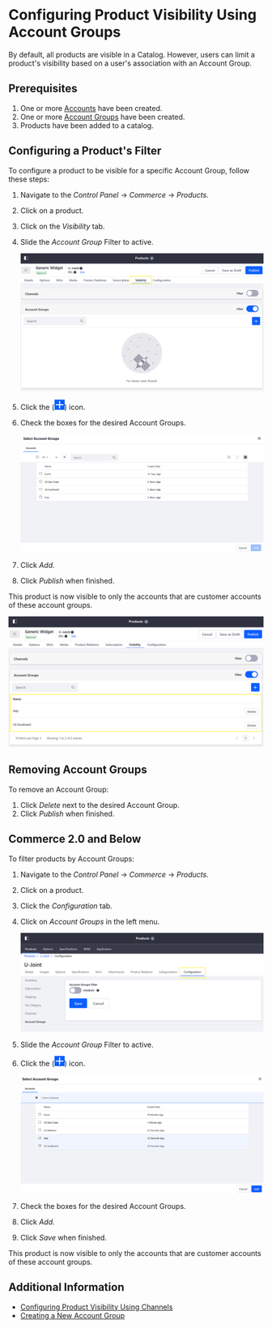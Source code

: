 # Configuring Product Visibility Using Account Groups

By default, all products are visible in a Catalog. However, users can limit a product's visibility based on a user's association with an Account Group.

## Prerequisites

1. One or more [Accounts](../../../account-management.md) have been created.
1. One or more [Account Groups](../../../account-management/creating-a-new-account-group.md) have been created.
1. Products have been added to a catalog.

## Configuring a Product's Filter

To configure a product to be visible for a specific Account Group, follow these steps:

1. Navigate to the _Control Panel_ → _Commerce_ → _Products_.
1. Click on a product.
1. Click on the _Visibility_ tab.
1. Slide the _Account Group_ Filter to active.

    ![Enable the Account Group filter.](./configuring-product-visibility-using-account-groups/images/01.png)

1. Click the (![Add icon](../../../images/icon-add.png)) icon.
1. Check the boxes for the desired Account Groups.

    ![Select the desired Account Groups.](./configuring-product-visibility-using-account-groups/images/02.png)

1. Click _Add_.
1. Click _Publish_ when finished.

This product is now visible to only the accounts that are customer accounts of these account groups.

![Verify the desired Account Groups.](./configuring-product-visibility-using-account-groups/images/03.png)

## Removing Account Groups

To remove an Account Group:

1. Click _Delete_ next to the desired Account Group.
1. Click _Publish_ when finished.

## Commerce 2.0 and Below

To filter products by Account Groups:

1. Navigate to the _Control Panel_ → _Commerce_ → _Products_.
1. Click on a product.
1. Click the _Configuration_ tab.
1. Click on _Account Groups_ in the left menu.

    ![Navigate to the Account Groups menu.](./configuring-product-visibility-using-account-groups/images/04.png)

1. Slide the _Account Group_ Filter to active.
1. Click the (![Add icon](../../../images/icon-add.png)) icon.

    ![Navigate to the Account Groups menu.](./configuring-product-visibility-using-account-groups/images/05.png)

1. Check the boxes for the desired Account Groups.
1. Click _Add_.
1. Click _Save_ when finished.

This product is now visible to only the accounts that are customer accounts of these account groups.

## Additional Information

* [Configuring Product Visibility Using Channels](../../../starting-a-store/channels/configuring-product-visibility-using-channels.md)
* [Creating a New Account Group](../../../account-management/creating-a-new-account-group.md)
